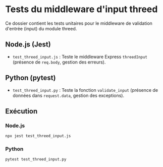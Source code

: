 # Tests du middleware d'input threed

Ce dossier contient les tests unitaires pour le middleware de validation d'entrée (input) du module threed.

## Node.js (Jest)
- `test_threed_input.js` : Teste le middleware Express `threedInput` (présence de `req.body`, gestion des erreurs).

## Python (pytest)
- `test_threed_input.py` : Teste la fonction `validate_input` (présence de données dans `request.data`, gestion des exceptions).

## Exécution

### Node.js
```bash
npx jest test_threed_input.js
```

### Python
```bash
pytest test_threed_input.py
```
